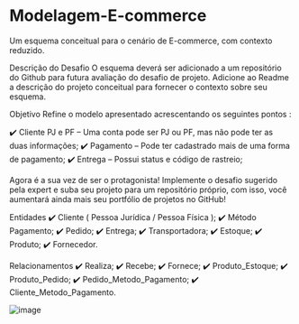# Modelagem-E-commerce
Um  esquema conceitual para o cenário de E-commerce, com contexto reduzido. 


Descrição do Desafio
O esquema deverá ser adicionado a um repositório do Github para futura avaliação do desafio de projeto. Adicione ao Readme a descrição do projeto conceitual para fornecer o contexto sobre seu esquema.



Objetivo
Refine o modelo apresentado acrescentando os seguintes pontos :

✔️ Cliente PJ e PF – Uma conta pode ser PJ ou PF, mas não pode ter as duas informações;
✔️ Pagamento – Pode ter cadastrado mais de uma forma de pagamento;
✔️ Entrega – Possui status e código de rastreio;

Agora é a sua vez de ser o protagonista! Implemente o desafio sugerido pela expert e suba seu projeto para um repositório próprio, com isso, você aumentará ainda mais seu portfólio de projetos no GitHub!




Entidades
✔️ Cliente ( Pessoa Jurídica / Pessoa Física );
✔️ Método Pagamento;
✔️ Pedido;
✔️ Entrega;
✔️ Transportadora;
✔️ Estoque;
✔️ Produto;
✔️ Fornecedor.




Relacionamentos
✔️ Realiza;
✔️ Recebe;
✔️ Fornece;
✔️ Produto_Estoque;
✔️ Produto_Pedido;
✔️ Pedido_Metodo_Pagamento;
✔️ Cliente_Metodo_Pagamento.

![image](https://github.com/Correialucaas/Modelagem-E-commerce/assets/108273887/c114b859-6d26-401f-8221-aefaa6fef7a1)
